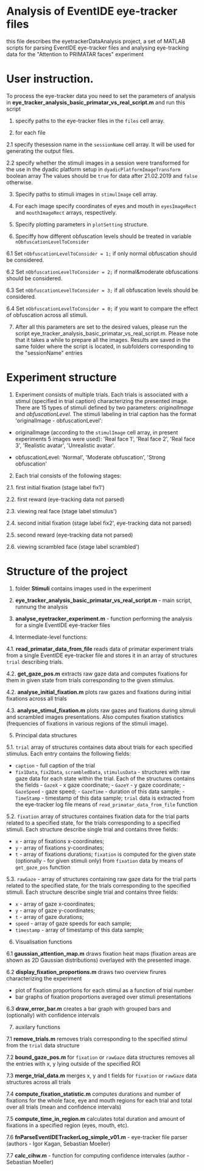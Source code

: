 # Analysis of EventIDE eye-tracker files

this file describes the eyetrackerDataAnalysis project, a set of MATLAB scripts for parsing EventIDE eye-tracker files and analysing eye-tracking data for the "Attention to PRIMATAR faces" experiment

# User instruction.

To process the eye-tracker data you need to set the parameters of analysis in **eye_tracker_analysis_basic_primatar_vs_real_script.m** and run this script

1. specify paths to the eye-tracker files in the ``files`` cell array.

2. for each file 

2.1 specify thesession name in the ``sessionName`` cell array. It will be used for generating the output files.

2.2 specify whether the stimuli images in a session were transformed for the use in the dyadic platform setup in ``dyadicPlatformImageTransform`` boolean array
The values should be ``true`` for data after 21.02.2019 and ``false`` otherwise.

3. Specify paths to stimuli images in ``stimulImage`` cell array.

4. For each image specify coordinates of eyes and mouth in ``eyesImageRect`` and ``mouthImageRect`` arrays, respectively.

5. Specify plotting parameters in ``plotSetting`` structure.

6. Speciffy how different obfuscation levels should be treated in variable ``nObfuscationLevelToConsider``

6.1 Set ``nObfuscationLevelToConsider = 1;`` if only normal obfuscation should be considered.

6.2 Set ``nObfuscationLevelToConsider = 2;`` if normal&moderate obfuscations should be considered.

6.3 Set ``nObfuscationLevelToConsider = 3;`` if all obfuscation levels should be considered.

6.4 Set ``nObfuscationLevelToConsider = 0;`` if you want to compare the effect of obfuscation across all stimuli.

7. After all this parameters are set to the desired values, please run the script eye_tracker_analysis_basic_primatar_vs_real_script.m. Please note that it takes a while to prepare all the images. Results are saved in the same folder where the script is located, in subfolders corresponding to the "sessionName" entries

# Experiment structure

1. Experiment consists of multiple trials. Each trials is associated with a stimul (specified in trial caption) characterizing the presented image. There are 15 types of stimuli defined by two parameters: *originalImage* and *obfuscationLevel*. 
The stimuli labeling in trial caption has the format 'originalImage - obfuscationLevel':

- originalImage (according to the ``stimulImage`` cell array, in present experiments 5 images were used): 'Real face 1', 'Real face 2', 'Real face 3', 'Realistic avatar', 'Unrealistic avatar'. 

- obfuscationLevel: 'Normal', 'Moderate obfuscation', 'Strong obfuscation' 

2. Each trial consists of the following stages: 

2.1. first initial fixation (stage label fix1')

2.2. first reward  (eye-tracking data not parsed)

2.3. viewing real face (stage label stimulus')

2.4. second initial fixation (stage label fix2', eye-tracking data not parsed)

2.5. second reward (eye-tracking data not parsed)

2.6. viewing scrambled face (stage label scrambled')


# Structure of the project

1. folder **Stimuli** contains images used in the experiment

2. **eye_tracker_analysis_basic_primatar_vs_real_script.m** - main script, runnung the analysis

3. **analyse_eyetracker_experiment.m** - function performing the analysis for a single EventIDE eye-tracker files

4. Intermediate-level functions:

4.1. **read_primatar_data_from_file** reads data of primatar experiment trials from a single EventIDE eye-tracker file and stores it in an array of structures ``trial`` describing trials.

4.2. **get_gaze_pos.m** extracts raw gaze data and computes fixations for them in given state from trials corresponding to the given stimulus. 

4.2. **analyse_initial_fixation.m** plots raw gazes and fixations during initial fixations across all trials

4.3. **analyse_stimul_fixation.m** plots raw gazes and fixations during sitmuli and scrambled images presentations. Also computes fixation statistics (frequencies of fixations in various regions of the stimuli image).

5. Principal data structures

5.1. ``trial`` array of structures containes data about trials for each specified stimulus. Each entry contains the following fields:
- ``caption`` - full caption of the trial
- ``fix1Data``, ``fix2Data``, ``scrambledData``, ``stimulusData`` - structures with raw gaze data for each state within the trial. Each of the structures contains the fields
        - ``GazeX`` - x gaze coordinate;
        - ``GazeY`` - y gaze coordinate;
        - ``GazeSpeed`` - gaze speed;
        - ``GazeTime`` - duration of this data sample;
        - ``TimeStamp`` - timestamp of this data sample;
``trial`` data is extracted from the eye-tracker log file means of ``read_primatar_data_from_file`` function        
        
5.2. ``fixation`` array of structures containes fixation data for the trial parts related to a specified state, for the trials corresponding to a specified stimuli. Each structure describe single trial and contains three fields:
- ``x`` - array of fixations x-coordinates;
- ``y`` - array of fixations y-coordinates;
- ``t`` - array of fixations durations;
``fixation`` is computed for the given state (optionally - for given stimuli only) from ``fixation`` data by means of ``get_gaze_pos`` function

5.3. ``rawGaze`` - array of structures containing raw gaze data for the trial parts related to the specified state, for the trials corresponding to the specified stimuli. Each structure describe single trial and contains three fields:
- ``x`` - array of gaze x-coordinates;
- ``y`` - array of gaze y-coordinates;
- ``t`` - array of gaze durations;
- ``speed`` - array of gaze speeds for each sample;
- ``timestamp`` - array of timestamp of this data sample;

6. Visualisation functions

6.1 **gaussian_attention_map.m** draws fixation heat maps (fixation areas are shown as 2D Gaussian distributions) overlayed with the presented image.

6.2 **display_fixation_proportions.m** draws two overview firures characterizing the experiment
- plot of fixation proportions for each stimul as a function of trial number
- bar graphs of fixation proportions averaged over stimuli presentations

6.3 **draw_error_bar.m** creates a bar graph with grouped bars and (optionally) with confidence intervals

7. auxilary functions

7.1 **remove_trials.m** removes trials corresponding to the specified stimul from the ``trial`` data structure

7.2 **bound_gaze_pos.m** for ``fixation`` or ``rawGaze`` data structures removes all the entries with x, y lying outside of the specified ROI

7.3 **merge_trial_data.m** merges x, y and t fields for ``fixation`` or ``rawGaze`` data structures across all trials

7.4 **compute_fixation_statistic.m** computes durations and number of fixations for the whole face, eye and mouth regions for each trial and total over all trials (mean and confidence intervals)

7.5 **compute_time_in_region.m**  calculates total duration and amount of fixations in a specified region (eyes, mouth, etc).

7.6 **fnParseEventIDETrackerLog_simple_v01.m** - eye-tracker file parser (authors - Igor Kagan, Sebastian Moeller)

7.7 **calc_cihw.m** - function for computing confidence intervales (author - Sebastian Moeller)
